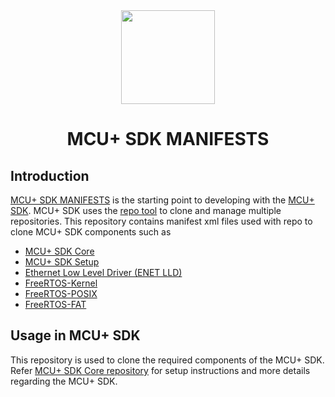 <div align="center">

<img src="https://upload.wikimedia.org/wikipedia/commons/b/ba/TexasInstruments-Logo.svg" width="150">

# MCU+ SDK MANIFESTS

</div>

## Introduction

[MCU+ SDK MANIFESTS](https://github.com/TexasInstruments/mcupsdk-manifests) is
the starting point to developing with the [MCU+ SDK](https://github.com/TexasInstruments/mcupsdk-core).
MCU+ SDK uses the [repo tool](https://gerrit.googlesource.com/git-repo) to
clone and manage multiple repositories. This repository contains manifest xml
files used with repo to clone MCU+ SDK components such as

- [MCU+ SDK Core](https://github.com/TexasInstruments/mcupsdk-core)
- [MCU+ SDK Setup](https://github.com/TexasInstruments/mcupsdk-setup)
- [Ethernet Low Level Driver (ENET LLD)](https://github.com/TexasInstruments/mcupsdk-enet-lld)
- [FreeRTOS-Kernel](https://github.com/TexasInstruments/mcupsdk-FreeRTOS-Kernel)
- [FreeRTOS-POSIX](https://github.com/TexasInstruments/mcupsdk-FreeRTOS-POSIX)
- [FreeRTOS-FAT](https://github.com/TexasInstruments/mcupsdk-FreeRTOS-FAT)

## Usage in MCU+ SDK

This repository is used to clone the required components of the MCU+ SDK.
Refer [MCU+ SDK Core repository](https://github.com/TexasInstruments/mcupsdk-core) for 
setup instructions and more details regarding the MCU+ SDK.

